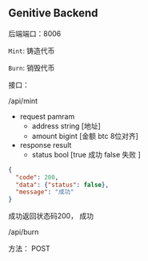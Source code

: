 ## Genitive Backend 


后端端口：8006

`Mint`: 铸造代币

`Burn`: 销毁代币


接口：

/api/mint 
- request pamram
  - address string [地址]
  - amount bigint [金额 btc 8位对齐]
- response result
  - status bool [true 成功 false 失败 ]
```json 
{
  "code": 200,
  "data": {"status": false},
  "message": "成功"
}
```
成功返回状态码200， 成功

/api/burn

方法：
POST
